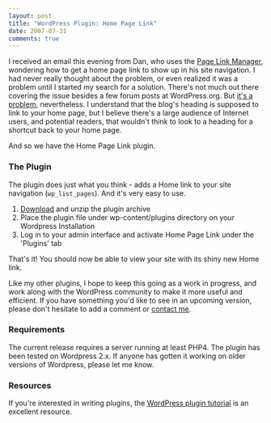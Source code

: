 ```yaml
---
layout: post
title: "WordPress Plugin: Home Page Link"
date: 2007-07-31
comments: true
---
```

I received an email this evening from Dan, who uses the [Page Link Manager](http://gmurphey.com/2006/10/05/wordpress-plugin-page-link-manager), wondering how to get a home page link to show up in his site navigation. I had never really thought about the problem, or even realized it was a problem until I started my search for a solution. There's not much out there covering the issue besides a few forum posts at WordPress.org. But [it's a problem](http://lorelle.wordpress.com/2007/03/22/dont-get-rid-of-your-home-link-how-to-add-a-home-link/), nevertheless. I understand that the blog's heading is supposed to link to your home page, but I believe there's a large audience of Internet users, and potential readers, that wouldn't think to look to a heading for a shortcut back to your home page.

And so we have the Home Page Link plugin.

### The Plugin

The plugin does just what you think - adds a Home link to your site navigation (`wp_list_pages`). And it's very easy to use.

1. [Download](/projects/wp/home_page_link/home-page-link-v015.zip) and unzip the plugin archive
2. Place the plugin file under wp-content/plugins directory on your Wordpress Installation
3. Log in to your admin interface and activate Home Page Link under the 'Plugins' tab

That's it! You should now be able to view your site with its shiny new Home link.

Like my other plugins, I hope to keep this going as a work in progress, and work along with the WordPress community to make it more useful and efficient. If you have something you'd like to see in an upcoming version, please don't hesitate to add a comment or [contact me](/contact).

### Requirements

The current release requires a server running at least PHP4. The plugin has been tested on Wordpress 2.x. If anyone has gotten it working on older versions of Wordpress, please let me know.

### Resources

If you're interested in writing plugins, the [WordPress plugin tutorial](http://codex.wordpress.org/Writing_a_Plugin) is an excellent resource.

